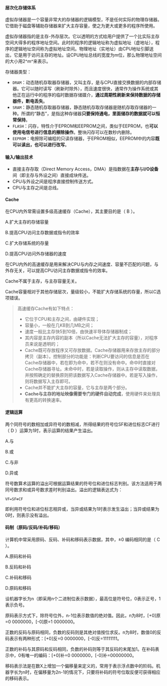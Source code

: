 #### 层次化存储体系

虚拟存储器是一个容量非常大的存储器的逻辑模型，不是任何实际的物理存储器。它借助于磁盘等辅助存储器来扩大主存容量，使之为更大或更多的程序所使用。

虚拟存储器指的是主存-外存层次。它以透明的方式给用户提供了一个比实际主存空间大得多的程序地址空间。此时的程序的逻辑地址称为虚拟地址（虚地址），程序的逻辑地址空间称为虚拟地址空间。物理地址（实地址）由CPU地址引脚送出，它是用于访问主存的地址。设CPU地址总线的宽度为m位，那么物理地址空间的大小用2^m^来表示。

存储器类型：

- `DRAM`：动态随机存取器存储器，又叫主存，是与CPU直接交换数据的内部存储器。它可以随时读写（刷新时除外），而且速度很快，通常作为操作系统或其他正在运行中的程序的临时数据存储媒介，**通过周期性刷新来保持数据的存储器件，断电丢失**。
- `SRAM`：静态随机存取器存储器，静态随机存取存储器是随机存取存储器的一种。所谓的“静态”，是指这种存储器**只要保持通电，里面储存的数据就可以恒常保持**。
- `FLASH`：闪存，特性介于EPROM和EEPROM之间，类似于EEPROM，也**可以使用电信号进行信息的擦除操作**。整块闪存可以在数秒内删除。
- `EEPROM`：电擦除可编程的只读存储器，于EPROM相似，EEPROM中的内容**既可以读出，也可以进行改写**。



#### 输入/输出技术

- 直接主存存取（Direct Memory Access，DMA）是指数据在**主存**与**I/O设备**间（即主存与外设之间）直接成块传送。
- CPU与外设之间是程序直接控制传送方式。
- CPU与主存之间是总线。



#### Cache

在CPU内外常需设置多级高速缓存（Cache），其主要目的是（ B ）。

A.扩大主存的存储容量

B.提高CPU访问主存数据或指令的效率

C.扩大存储系统的存量

D.提高CPU访问外存储器的速度

在CPU内外的高速缓存是用来解决CPU与内存之间速度、容量不匹配的问题，与外存无关，可以提高CPU访问主存数据或指令的效率。

Cache不属于主存，与主存容量无关。

Cache容量相对于其他存储层次，量级较小，不能扩大存储系统的存量，所以C选项错误。

> 高速缓存Cache有如下特点：
>
> - 它位于CPU和主存之间，由硬件实现；
> - 容量小，一般在几KB到几MB之间；
> - 速度一般比主存快5到10倍，由快速半导体存储器制成；
> - 其内容是主存内容的副本（所以Cache无法扩大主存的容量），对程序员来说是透明的；
> - Cache既可存放程序又可存放数据。Cache存储器用来存放主存的部分拷贝（副本）。控制部分的功能是：判断CPU要访问的信息是否在Cache存储器中，若在即为命中，若不在则没有命中。命中时直接对 Cache存储器寻址。未命中时，若是读取操作，则从主存中读取数据，并按照确定的替换原则把该数据写入Cache存储器中。若是写入操作，则将数据写入主存即可。
> - Cache并不能扩大主存的容量，它与主存是两个部分。
> - **Cache与主存的地址映像需要专门的硬件自动完成**，使用硬件来处理具有更高的转换速率。



#### 逻辑运算

两个同符号的数相加或异符号的数相减，所得结果的符号位SF和进位标志CF进行（ D ）运算为1时，表示运算的结果产生溢出。

 A.与

B.或

C.与非

D.异或

符号数算术运算的溢出可根据运算结果的符号位和进位标志判别。该方法适用于两同号数求和或异号数求差时判别溢出。溢出的逻辑表达式为：

`VF=SF⊕CF`

即利用符号位和进位标志相异或，当异或结果为1时表示发生溢出；当异或结果为0时，则表示没有溢出。



#### 码制（原码/反码/补码/移码）

计算机中常采用原码、反码、补码和移码表示数据，其中，±0 编码相同的是（ C ）。

 A.原码和补码

B.反码和补码

C.补码和移码

D.原码和移码

设机器字长为n（即采用n个二进制位表示数据），最高位是符号位，0表示正号，1表示负号。

原码表示方式下，除符号位外，n-1位表示数值的绝对值。因此，n为8时，[+0]原=0 0000000，[-0]原=1 0000000。

正数的反码与原码相同，负数的反码则是其绝对值按位求反。n为8时，数值0的反码表示有两种形式：[+0]反=0 0000000，[-0]反=11111111。

正数的补码与其原码和反码相同，负数的补码则等于其反码的末尾加1。在补码表示中，0有唯一的编码：[+0]补=0 0000000，[-0]补=00000000。

移码表示法是在数X上增加一个偏移量来定义的，常用于表示浮点数中的阶码。机器字长为n时，在偏移量为2n-1的情况下，只要将补码的符号位取反便可获得相应的移码表示。























































